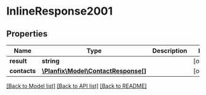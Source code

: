 # InlineResponse2001

## Properties
Name | Type | Description | Notes
------------ | ------------- | ------------- | -------------
**result** | **string** |  | [optional] 
**contacts** | [**\Planfix\Model\ContactResponse[]**](ContactResponse.md) |  | [optional] 

[[Back to Model list]](../../README.md#documentation-for-models) [[Back to API list]](../../README.md#documentation-for-api-endpoints) [[Back to README]](../../README.md)

